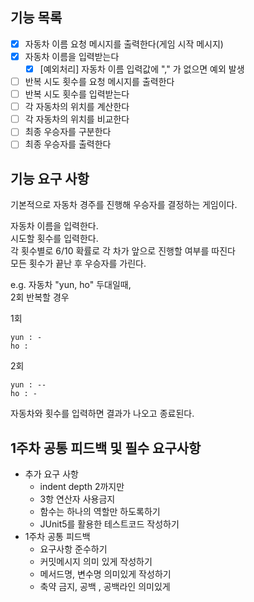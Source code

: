 ## 기능 목록
- [x] 자동차 이름 요청 메시지를 출력한다(게임 시작 메시지)
- [x] 자동차 이름을 입력받는다
  - [x] [예외처리] 자동차 이름 입력값에 "," 가 없으면 예외 발생
- [ ] 반복 시도 횟수를 요청 메시지를 출력한다
- [ ] 반복 시도 횟수를 입력받는다
- [ ] 각 자동차의 위치를 계산한다
- [ ] 각 자동차의 위치를 비교한다
- [ ] 최종 우승자를 구분한다
- [ ] 최종 우승자를 출력한다
## 기능 요구 사항
기본적으로 자동차 경주를 진행해 우승자를 결정하는 게임이다.

자동차 이름을 입력한다.<br>
시도할 횟수를 입력한다.<br>
각 횟수별로 6/10 확률로 각 차가 앞으로 진행할 여부를 따진다<br>
모든 횟수가 끝난 후 우승자를 가린다.

e.g. 자동차 "yun, ho" 두대일때,<br>
2회 반복할 경우 <br>

1회<br>
```
yun : -
ho : 
```
2회<br>
```
yun : --
ho : -
```
자동차와 횟수를 입력하면 결과가 나오고 종료된다.

## 1주차 공통 피드백 및 필수 요구사항
* 추가 요구 사항
  * indent depth 2까지만
  * 3항 연산자 사용금지
  * 함수는 하나의 역할만 하도록하기
  * JUnit5를 활용한 테스트코드 작성하기
* 1주차 공통 피드백
  * 요구사항 준수하기
  * 커밋메시지 의미 있게 작성하기
  * 메서드명, 변수명 의미있게 작성하기
  * 축약 금지, 공백 , 공백라인 의미있게